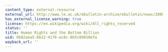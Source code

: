 ```yaml
---
content_type: external-resource
external_url: http://www.le.ac.uk/ebulletin-archive/ebulletin/news/2000-2009/2008/10/nparticle.2008-10-21.html
has_external_license_warning: true
license: https://en.wikipedia.org/wiki/All_rights_reserved
status: ''
title: Human Rights and the Bottom Billion
uid: 0b82aea5-6b22-4176-ac8c-8b5c89010efa
wayback_url: ''
---
```

